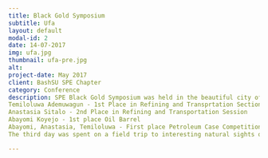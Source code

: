 ```yaml
---
title: Black Gold Symposium
subtitle: Ufa
layout: default
modal-id: 2
date: 14-07-2017
img: ufa.jpg
thumbnail: ufa-pre.jpg
alt: 
project-date: May 2017
client: BashSU SPE Chapter
category: Conference
description: SPE Black Gold Symposium was held in the beautiful city of Ufa from the 10th till 12th of May 2017. The conference was attended by 95 participants from different countries from arround the world including: Armenia, Kazakhstan, Indonesia, Uzbekistan, India, Algiers, Ghana, Ukraina, Egypt, Nigeria etc. The following students were awarded from our chapter:
Temiloluwa Ademuwagun - 1st Place in Refining and Transprtation Section
Anastasia Sitalo - 2nd Place in Refining and Transportation Session 
Abayomi Koyejo - 1st place Oil Barrel
Abayomi, Anastasia, Temiloluwa - First place Petroleum Case Competition. 
The third day was spent on a field trip to interesting natural sights of the repulic.

---
```

